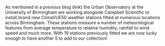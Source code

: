 As mentioned in a previous blog (link) the Urban Observatory at the University of Birmingham are working alongside Campbell Scientific to install brand new ClimaVUE50 weather stations fitted at numerous locations across Birmingham. These stations measure a number of meteorological features from average temperature to relative humidity, rainfall to wind speed and much more. With 19 stations previously fitted we are now lucky enough to have another 5 to add to our collection!